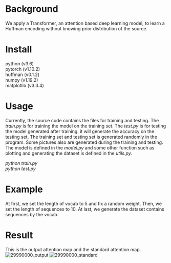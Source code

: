 # Background
We apply a Transformer, an attention based deep learning model, to learn a Huffman encoding without knowing prior distribution of the source.  
# Install
python (v3.6)    
pytorch (v1.10.2)    
huffman (v0.1.2)   
numpy (v1.19.2)   
matplotlib (v3.3.4)   
# Usage
Currently, the source code contains the files for training and testing. The *train.py* is for training the model on the training set. The *test.py* is for testing the model generated after training. it will generate the accuracy on the testing set. The training set and testing set is generated randomly in the program. Some pictures also are generated during the training and testing. The model is defined in the *model.py* and some other function such as plotting and generating the dataset is defined in the *utils.py*.    

*python train.py*   
*python test.py*  

# Example
At first, we set the length of vocab to 5 and fix a random weight. 
Then, we set the length of sequences to 10.
At last, we generate the dataset contains sequences by the vocab.

# Result
This is the output attention map and the standard attention map.  
![29990000_output](https://user-images.githubusercontent.com/91429283/182027401-8e55f87c-acb7-4661-9b48-27d23be044fc.png)
![29990000_standard](https://user-images.githubusercontent.com/91429283/182027403-599a84ef-7735-49bc-bc33-b352b062626e.png)

